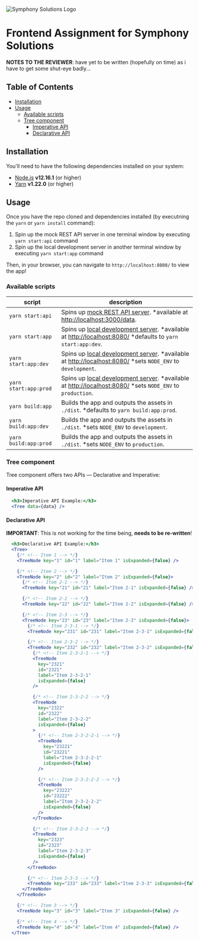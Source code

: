 ![Symphony Solutions Logo](http://www.topdesignfirms.com/pub/companyLogo/20180316081014_symphonylogo.png)

# Frontend Assignment for Symphony Solutions

**NOTES TO THE REVIEWER**: have yet to be written (hopefully on time) as i have to get some shut-eye badly...

## Table of Contents

- [Installation](#installation)
- [Usage](#usage)
  - [Available scripts](#available-scripts)
  - [Tree component](#tree-component)
    - [Imperative API](#imperative-api)
    - [Declarative API](#declarative-api)

## Installation

You'll need to have the following dependencies installed on your system:

- [Node.js](https://nodejs.org/) **v12.16.1** (or higher)
- [Yarn](https://classic.yarnpkg.com/) **v1.22.0** (or higher)

## Usage

Once you have the repo cloned and dependencies installed (by executning the `yarn` or `yarn install` command): 

1. Spin up the mock REST API server in one terminal window by executing `yarn start:api` command
2. Spin up the local development server in another terminal window by executing `yarn start:app` command

Then, in your browser, you can navigate to `http://localhost:8080/` to view the app!

### Available scripts

| **script**                 | **description**                                                                          |
| -------------------------- | ---------------------------------------------------------------------------------------- |
| `yarn start:api`           | Spins up [mock REST API server](https://github.com/typicode/json-server). \*available at [http://localhost:3000/data](http://localhost:3000/data).
| `yarn start:app`           | Spins up [local development server](https://webpack.js.org/configuration/dev-server/). \*available at [http://localhost:8080/](http://localhost:8080/) \*defaults to `yarn start:app:dev`.
| `yarn start:app:dev`       | Spins up [local development server](https://webpack.js.org/configuration/dev-server/). \*available at [http://localhost:8080/](http://localhost:8080/) \*sets `NODE_ENV` to `development`.
| `yarn start:app:prod`      | Spins up [local development server](https://webpack.js.org/configuration/dev-server/). \*available at [http://localhost:8080/](http://localhost:8080/) \*sets `NODE_ENV` to `production`.
| `yarn build:app`           | Builds the app and outputs the assets in `./dist`. \*defaults to `yarn build:app:prod`.
| `yarn build:app:dev`       | Builds the app and outputs the assets in `./dist`. \*sets `NODE_ENV` to `development`.   |
| `yarn build:app:prod`      | Builds the app and outputs the assets in `./dist`. \*sets `NODE_ENV` to `production`.    |

### Tree component

Tree component offers two APIs — Declarative and Imperative:

#### Imperative API

```jsx
  <h3>Imperative API Example:</h3>
  <Tree data={data} />
```

#### Declarative API

**IMPORTANT**: This is not working for the time being, **needs to be re-written**!

```jsx
  <h3>Declarative API Example:</h3>
  <Tree>
    {/* <!-- Item 1 --> */}
    <TreeNode key="1" id="1" label="Item 1" isExpanded={false} />

    {/* <!-- Item 2 --> */}
    <TreeNode key="2" id="2" label="Item 2" isExpanded={false}>
      {/* <!-- Item 2-1 --> */}
      <TreeNode key="21" id="21" label="Item 2-1" isExpanded={false} />

      {/* <!-- Item 2-2 --> */}
      <TreeNode key="22" id="22" label="Item 2-2" isExpanded={false} />

      {/* <!-- Item 2-3 --> */}
      <TreeNode key="23" id="23" label="Item 2-3" isExpanded={false}>
        {/* <!-- Item 2-3-1 --> */}
        <TreeNode key="231" id="231" label="Item 2-3-1" isExpanded={false} />

        {/* <!-- Item 2-3-2 --> */}
        <TreeNode key="232" id="232" label="Item 2-3-2" isExpanded={false}>
          {/* <!-- Item 2-3-2-1 --> */}
          <TreeNode
            key="2321"
            id="2321"
            label="Item 2-3-2-1"
            isExpanded={false}
          />

          {/* <!-- Item 2-3-2-2 --> */}
          <TreeNode
            key="2322"
            id="2322"
            label="Item 2-3-2-2"
            isExpanded={false}
          >
            {/* <!-- Item 2-3-2-2-1 --> */}
            <TreeNode
              key="23221"
              id="23221"
              label="Item 2-3-2-2-1"
              isExpanded={false}
            />

            {/* <!-- Item 2-3-2-2-2 --> */}
            <TreeNode
              key="23222"
              id="23222"
              label="Item 2-3-2-2-2"
              isExpanded={false}
            />
          </TreeNode>

          {/* <!-- Item 2-3-2-3 --> */}
          <TreeNode
            key="2323"
            id="2323"
            label="Item 2-3-2-3"
            isExpanded={false}
          />
        </TreeNode>

        {/* <!-- Item 2-3-3 --> */}
        <TreeNode key="233" id="233" label="Item 2-3-3" isExpanded={false} />
      </TreeNode>
    </TreeNode>

    {/* <!-- Item 3 --> */}
    <TreeNode key="3" id="3" label="Item 3" isExpanded={false} />

    {/* <!-- Item 4 --> */}
    <TreeNode key="4" id="4" label="Item 4" isExpanded={false} />
  </Tree>
```
